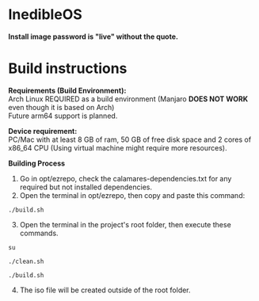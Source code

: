 # InedibleOS

**Install image password is "live" without the quote.**

# Build instructions

**Requirements (Build Environment):**\
Arch Linux REQUIRED as a build environment (Manjaro **DOES NOT WORK** even though it is based on Arch)\
Future arm64 support is planned.

**Device requirement:**\
PC/Mac with at least 8 GB of ram, 50 GB of free disk space and 2 cores of x86_64 CPU (Using virtual machine might require more resources).


**Building Process**
1. Go in opt/ezrepo, check the calamares-dependencies.txt for any required but not installed dependencies.
2. Open the terminal in opt/ezrepo, then copy and paste this command:
```
./build.sh
```
3. Open the terminal in the project's root folder, then execute these commands.
```
su
```
```
./clean.sh
```
```
./build.sh
```
4. The iso file will be created outside of the root folder.
